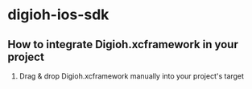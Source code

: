 # digioh-ios-sdk

## How to integrate Digioh.xcframework in your project

1. Drag & drop Digioh.xcframework manually into your project's target